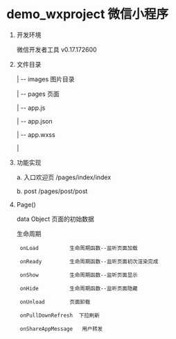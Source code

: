 # demo_wxproject  微信小程序

1. 开发环境

    微信开发者工具 v0.17.172600

2. 文件目录

    | -- images  图片目录

    | -- pages   页面

    | -- app.js

    | -- app.json

    | -- app.wxss

    |

2. 功能实现

    a. 入口欢迎页 /pages/index/index

    b. post /pages/post/post

3. Page()

    data        Object            页面的初始数据

    生命周期

        onLoad          生命周期函数--监听页面加载

        onReady         生命周期函数--监听页面初次渲染完成

        onShow          生命周期函数--监听页面显示

        onHide          生命周期函数--监听页面隐藏

        onUnload        页面卸载

        onPullDownRefresh  下拉刷新

        onShareAppMessage   用户转发

